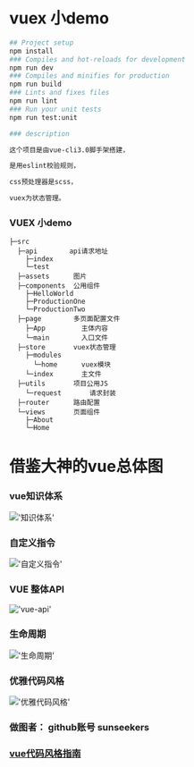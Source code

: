 # vuex 小demo
```bash
## Project setup
npm install
### Compiles and hot-reloads for development
npm run dev
### Compiles and minifies for production
npm run build
### Lints and fixes files
npm run lint
### Run your unit tests
npm run test:unit
```

```bash
### description

这个项目是由vue-cli3.0脚手架搭建，

是用eslint校验规则，

css预处理器是scss，

vuex为状态管理。

```

### VUEX 小demo  
```
├─src  
  ├─api        api请求地址  
    ├─index
    └─test
  ├─assets      图片  
  ├─components  公用组件  
    ├─HelloWorld       
    ├─ProductionOne
    └─ProductionTwo     
  ├─page        多页面配置文件  
    ├─App         主体内容
    └─main        入口文件    
  ├─store       vuex状态管理
    ├─modules
      └─home      vuex模块 
    └─index       主文件   
  ├─utils       项目公用JS  
    └─request       请求封装  
  ├─router      路由配置  
  └─views       页面组件  
    ├─About      
    └─Home         
```


# 借鉴大神的vue总体图

### vue知识体系
!['知识体系'](/src/assets/API.png)
### 自定义指令
!['自定义指令'](/src/assets/directive.png)
### VUE 整体API
!['vue-api'](/src/assets/vueAPI.png)
### 生命周期
!['生命周期'](/src/assets/生命周期.png)
### 优雅代码风格
!['优雅代码风格'](/src/assets/代码优雅.png)


### 做图者： github账号 sunseekers



### [vue代码风格指南](https://cn.vuejs.org/v2/style-guide/)